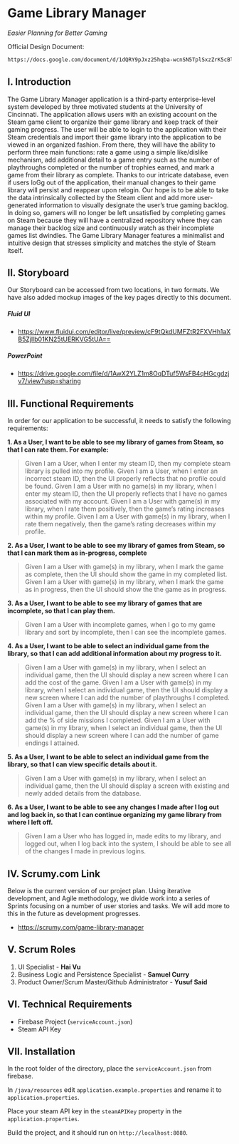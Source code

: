 # Game Library Manager
*Easier Planning for Better Gaming*

Official Design Document:
```sh
https://docs.google.com/document/d/1dQRY9pJxz25hqba-wcnSN5TplSxzZrK5cBl_xGRUkZI/edit?usp=sharing
```

## I. Introduction
The Game Library Manager application is a third-party enterprise-level system developed by three motivated students at the University of Cincinnati. The application allows users with an existing account on the Steam game client to organize their game library and keep track of their gaming progress. The user will be able to login to the application with their Steam credentials and import their game library into the application to be viewed in an organized fashion. From there, they will have the ability to perform three main functions: rate a game using a simple like/dislike mechanism, add additional detail to a game entry such as the number of playthroughs completed or the number of trophies earned, and mark a game from their library as complete. Thanks to our intricate database, even if users loGg out of the application, their manual changes to their game library will persist and reappear upon relogin. Our hope is to be able to take the data intrinsically collected by the Steam client and add more user-generated information to visually designate the user’s true gaming backlog. In doing so, gamers will no longer be left unsatisfied by completing games on Steam because they will have a centralized repository where they can manage their backlog size and continuously watch as their incomplete games list dwindles. The Game Library Manager features a minimalist and intuitive design that stresses simplicity and matches the style of Steam itself. 

## II. Storyboard
Our Storyboard can be accessed from  two locations, in two formats. We have also added mockup images of the key pages directly to this document.
##### Fluid UI
- https://www.fluidui.com/editor/live/preview/cF9tQkdUMFZtR2FXVHh1aXB5Zjllb01KN25tUERKVG5tUA==
##### PowerPoint
- https://drive.google.com/file/d/1AwX2YLZ1m8OqDTuf5WsFB4qHGcgdzjv7/view?usp=sharing

## III. Functional Requirements
In order for our application to be successful, it needs to satisfy the following requirements:

**1. As a User, I want to be able to see my library of games from Steam, so that I can rate them. For example:**
>Given I am a User, when I enter my steam ID, then my complete steam library is pulled into my profile.
>Given I am a User, when I enter an incorrect steam ID, then the UI properly reflects that no profile could be found.
>Given I am a User with no game(s) in my library, when I enter my steam ID, then the UI properly reflects that I have no games associated with my account.
>Given I am a User with game(s) in my library, when I rate them positively, then the game’s rating increases within my profile.
>Given I am a User with game(s) in my library, when I rate them negatively, then the game’s rating decreases within my profile.

**2. As a User, I want to be able to see my library of games from Steam, so that I can mark them as in-progress, complete**
>Given I am a User with game(s) in my library, when I mark the game as complete, then the UI should show the game in my completed list.
>Given I am a User with game(s) in my library, when I mark the game as in progress, then the UI should show the the game as in progress.

**3. As a User, I want to be able to see my library of games that are incomplete, so that I can play them.**
>Given I am a User with incomplete games, when I go to my game library and sort by incomplete, then I can see the incomplete games.

**4. As a User, I want to be able to select an individual game from the library, so that I can add additional information about my progress to it.**
>Given I am a User with game(s) in my library, when I select an individual game, then the UI should display a new screen where I can add the cost of the game.
>Given I am a User with game(s) in my library, when I select an individual game, then the UI should display a new screen where I can add the number of playthroughs I completed.
>Given I am a User with game(s) in my library, when I select an individual game, then the UI should display a new screen where I can add the % of side missions I completed.
>Given I am a User with game(s) in my library, when I select an individual game, then the UI should display a new screen where I can add the number of game endings I attained.

**5. As a User, I want to be able to select an individual game from the library, so that I can view specific details about it.**
>Given I am a User with game(s) in my library, when I select an individual game, then the UI should display a screen with existing and newly added details from the database.

**6. As a User, I want to be able to see any changes I made after I log out and log back in, so that I can continue organizing my game library from where I left off.**
>Given I am a User who has logged in, made edits to my library, and logged out, when I log back into the system, I should be able to see all of the changes I made in previous logins.

## IV. Scrumy.com Link
Below is the current version of our project plan. Using iterative development, and Agile methodology, we divide work into a series of Sprints focusing on a number of user stories and tasks. We will add more to this in the future as development progresses.
- https://scrumy.com/game-library-manager

## V. Scrum Roles
1. UI Specialist - **Hai Vu**
2. Business Logic and Persistence Specialist - **Samuel Curry**
3. Product Owner/Scrum Master/Github Administrator - **Yusuf Said**

## VI. Technical Requirements

* Firebase Project (```serviceAccount.json```)
* Steam API Key 

## VII. Installation
In the root folder of the directory, place the ```serviceAccount.json``` from firebase.

In ```/java/resources``` edit ```application.example.properties``` and rename it to ```application.properties```.

Place your steam API key in the ```steamAPIKey``` property in the ```application.properties```.

Build the project, and it should run on ```http://localhost:8080```.
